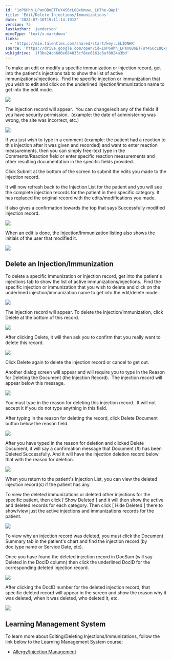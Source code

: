 ```yaml
---
id: '1oP6Hhh_LPanOBoETFuY4S6cL8QxKmuwL_LHThe-QWpI'
title: 'Edit/Delete Injections/Immunizations'
date: '2024-07-10T19:11:14.191Z'
version: 75
lastAuthor: 'janderson'
mimeType: 'text/x-markdown'
links:
  - 'https://mie.talentlms.com/shared/start/key:LSLIDNHR'
source: 'https://drive.google.com/open?id=1oP6Hhh_LPanOBoETFuY4S6cL8QxKmuwL_LHThe-QWpI'
wikigdrive: '1f3be24cb6d0e684833cf8ee6161c6af8024a3bd'
---
```

To make an edit or modify a specific immunization or injection record, get into the patient's injections tab to show the list of active immunizations/injections.  Find the specific injection or immunization that you wish to edit and click on the underlined injection/immunization name to get into the edit mode.

![](../edit-delete-injections-immunizations.assets/0c78e3963ebcd71ed59616fbf9a4bcd5.png)

The injection record will appear.  You can change/edit any of the fields if you have security permission.  (example: the date of administering was wrong, the site was incorrect, etc.)

![](../edit-delete-injections-immunizations.assets/d839f6f601abbcc95edd837aa177b498.png)

If you just wish to type in a comment (example: the patient had a reaction to this injection after it was given and recorded) and want to enter reaction measurements, then you can simply free-text type in the Comments/Reaction field or enter specific reaction measurements and other resulting documentation in the specific fields provided.

Click Submit at the bottom of the screen to submit the edits you made to the injection record.

It will now refresh back to the Injection List for the patient and you will see the complete injection records for the patient in their specific category. It has replaced the original record with the edits/modifications you made.

It also gives a confirmation towards the top that says Successfully modified injection record.

![](../edit-delete-injections-immunizations.assets/629c352e54dd4a095cb5ad3c654ecfc2.png)

When an edit is done, the Injection/Immunization listing also shows the initials of the user that modified it.

![](../edit-delete-injections-immunizations.assets/081ab2e5089fc41d9f4e4caa66739e52.png)

## Delete an Injection/Immunization

To delete a specific immunization or injection record, get into the patient's injections tab to show the list of active immunizations/injections.  Find the specific injection or immunization that you wish to delete and click on the underlined injection/immunization name to get into the edit/delete mode.

![](../edit-delete-injections-immunizations.assets/a0007853184e801777565440e0ed5007.png)

The injection record will appear. To delete the injection/immunization, click Delete at the bottom of this record.

![](../edit-delete-injections-immunizations.assets/3289d33fab5a17cde86328df6e2f1a09.png)

After clicking Delete, it will then ask you to confirm that you really want to delete this record.

![](../edit-delete-injections-immunizations.assets/29068a6355c69384a6feedda487ae3d4.png)

Click Delete again to delete the injection record or cancel to get out.

Another dialog screen will appear and will require you to type in the Reason for Deleting the Document (the Injection Record).  The injection record will appear below this message.

![](../edit-delete-injections-immunizations.assets/df24a6c80f960166e8f8684402492895.png)

You must type in the reason for deleting this injection record.  It will not accept it if you do not type anything in this field.

After typing in the reason for deleting the record, click Delete Document button below the reason field.

![](../edit-delete-injections-immunizations.assets/a0284197983333874df86f2f0187bfbe.png)

After you have typed in the reason for deletion and clicked Delete Document, it will say a confirmation message that Document (#) has been Deleted Successfully. And it will have the injection deletion record below that with the reason for deletion.

![](../edit-delete-injections-immunizations.assets/7f9eb114235312d82ab159bb22306b0b.png)

When you return to the patient's Injection List, you can view the deleted injection record(s) if the patient has any.

To view the deleted immunizations or deleted other injections for the specific patient, then click [ Show Deleted ] and it will then show the active and deleted records for each category. Then click [ Hide Deleted ] there to show/view just the active injections and immunizations records for the patient.

![](../edit-delete-injections-immunizations.assets/015cd8ef97fd7ec9d356c6cc360eabb1.png)

To view why an injection record was deleted, you must click the Document Summary tab in the patient's chart and find the injection record (by doc.type name or Service Date, etc).

Once you have found the deleted injection record in DocSum (will say Deleted in the DocID column) then click the underlined DocID for the corresponding deleted injection record.

![](../edit-delete-injections-immunizations.assets/c2931daee6f944091ff3f6b12738716b.png)

After clicking the DocID number for the deleted injection record, that specific deleted record will appear in the screen and show the reason why it was deleted, when it was deleted, who deleted it, etc.

![](../edit-delete-injections-immunizations.assets/7f9eb114235312d82ab159bb22306b0b.png)

## Learning Management System

To learn more about Editing/Deleting Injections/Immunizations, follow the link below to the Learning Management System course:

* [Allergy/Injection Management](https://mie.talentlms.com/shared/start/key:LSLIDNHR)
